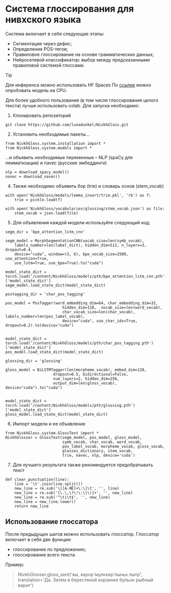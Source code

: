 # Система глоссирования для нивхского языка

Система включает в себя следующие этапы:
- Сегментация через дефис;
- Определение POS-тегов;
- Правиловое глоссирование на основе грамматических данных;
- Нейросетевой классификатор: выбор между предсказанными правиловой системой глоссами.

> [!TIP] 
> Для инференса можно использовать HF Spaces
> По [ссылке](https://huggingface.co/spaces/lunadunkel/NivkhGloss) можно опробовать модель на CPU.

Для более удобного пользования (в том числе глоссирования целого текста) лучше использовать colab. Для запуска необходимо:

1. Клонировать репозиторий
```
git clone https://github.com/lunadunkel/NivkhGloss.git
```

2. Установить необходимые пакеты...

```
from NivkhGloss.system.installation import *
from NivkhGloss.system.models import *
```

...и объявить необходимые переменные – NLP (spaCy для лемматизации) и navec (русские эмбеддинги) 
```
nlp = download_spacy_model()
navec = download_navec()
```

4. Также необходимо объявить бор (trie) и словарь основ (stem_vocab)
```
with open('NivkhGloss/models/lemma_insert/trie.pkl', 'rb') as f:
    trie = pickle.load(f)

with open('NivkhGloss/vocabularies/glossing/stem_vocab.json') as file:
    stem_vocab = json.load(file)
```

5. Для объявления каждой модели используйте следующий код:
```
segm_dir = 'bpe_attention_lstm_cnn'

segm_model = MorphSegmentationCNN(vocab_size=len(symb_vocab),
    labels_number=len(label_dict), hidden_dim=512, n_layers=3, dropout=0.4,
    device="cuda", window=(3, 6), bpe_vocab_size=2500, use_attention=True,
    use_lstm=True, use_bpe=True).to("cuda")

model_state_dict = torch.load('/content/NivkhGloss/models/pth/bpe_attention_lstm_cnn.pth')['model_state_dict']
segm_model.load_state_dict(model_state_dict)

postagging_dir = 'char_pos_tagging'

pos_model = PosTagger(word_embedding_dim=64, char_embedding_dim=32,
                         hidden_dim=128,  vocab_size=len(word_vocab),
                         char_vocab_size=len(char_vocab), labels_number=len(pos_label_vocab),
                         device="cuda", use_char_ids=True, dropout=0.2).to(device="cuda")


model_state_dict = torch.load('/content/NivkhGloss/models/pth/char_pos_tagging.pth')['model_state_dict']
pos_model.load_state_dict(model_state_dict)

glossing_dir = 'glossing'

gloss_model = BiLSTMTagger(len(morpheme_vocab), embed_dim=128,
                     dropout=0.5, bidirectional=False,
                     num_layers=2, hidden_dim=256,
                     output_dim=len(gloss_vocab), device="cuda").to("cuda")


model_state_dict = torch.load('/content/NivkhGloss/models/pth/glossing.pth')['model_state_dict']
gloss_model.load_state_dict(model_state_dict)
```

6. Импорт модели и ее объявление

```
from NivkhGloss.system.GlossText import *
NivkhGlosser = GlossText(segm_model, pos_model, gloss_model,
                         symb_vocab, char_vocab, word_vocab,
                         pos_label_vocab, morpheme_vocab, gloss_vocab,
                         glosses_dictionary, stem_vocab,
                         trie, navec, nlp, device='cuda')
```

7. Для лучшего результата также рекомендуется предобратывать текст

```
def clear_punctuation(line):
    line = '\t'.join(line.split())
    new_line = re.sub('\[[А-ЯЁ]+\:\]\t', '', line)
    new_line = re.sub('[\.\,\?\!\:\(\)]+', '', new_line)
    new_line = re.sub('^\t|\t$', '', new_line)
    new_line = new_line.lower()
    return new_line
```

## Использование глоссатора

После предыдущих шагов можно использовать глоссатор. Глоссатор включает в себя две функции:
- глоссирование по предложению;
- глоссирование всего текста.

Пример:
> NivkhGlosser.gloss_sent('ӿы,	ӿарор̌	мулкхир̌	пыньх	лытр̌',
>                        translation='Да. Затем в берестяной корзинке бульон рыбный варит')

